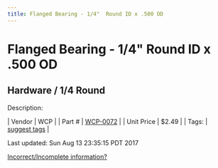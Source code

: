 ```yaml
---
title: Flanged Bearing - 1/4"  Round ID x .500 OD
---
```


# Flanged Bearing - 1/4"  Round ID x .500 OD
## Hardware / 1/4 Round
Description: 	 

| Vendor | WCP | 
| Part # | [WCP-0072](http://www.wcproducts.net/WCP-0072) | 
| Unit Price | $2.49 | 
| Tags: | [suggest tags](https://docs.google.com/forms/d/e/1FAIpQLSeWyY8v3RgOty-MyWmh9U0iivNYN_molChYyS-0U-o-kOAv_g/viewform) | 

Last updated: Sun Aug 13 23:35:15 PDT 2017

 [Incorrect/Incomplete information?](https://docs.google.com/forms/d/e/1FAIpQLSeWyY8v3RgOty-MyWmh9U0iivNYN_molChYyS-0U-o-kOAv_g/viewform)
